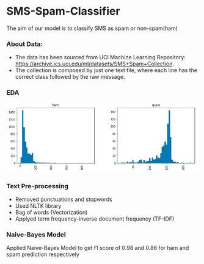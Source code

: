 # SMS-Spam-Classifier
The aim of our model is to classify SMS as spam or non-spam(ham)

### About Data:
- The data has been sourced from UCI Machine Learning Repository: https://archive.ics.uci.edu/ml/datasets/SMS+Spam+Collection.
- The collection is composed by just one text file, where each line has the correct class followed by the raw message.

### EDA
![alt text](https://github.com/ravigupta5/SMS-Spam-Classifier/blob/master/spam_ham_count.PNG?raw=true)

### Text Pre-processing
- Removed punctuations and stopwords
- Used NLTK library
- Bag of words (Vectorization)
- Applyed term frequency-inverse document frequency (TF-IDF)

### Naive-Bayes Model
Applied Naive-Bayes Model to get f1 score of 0.98 and 0.86 for ham and spam prediction respectively
